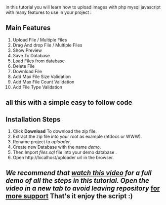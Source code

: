 in this tutorial you will learn
how to upload images with php mysql javascript with many features to use in your project  :

## Main Features

1. Upload File / Multiple Files
2. Drag And drop File / Multiple Files
3. Show Preview
4. Save To Database
5. Load Files from database
6. Delete File
7. Download File
8. Add Max File Size Validation
9. Add Max File Count Validation
10. Add File Type Validation

all this with a simple easy to follow code
---

## Installation Steps

1. Click **Download** To download the zip file.
2. Extract the zip file into your root as example (htdocs or WWW).
3. Rename project to *uploader*.
4. Create new Database with the name *demo*.
5. Then Import *files.sql* file into your demo database .
6. Open http://localhost/uploader url in the browser.

*We recommend that  [watch this video](https://www.youtube.com/watch?v=2ifaOCuu8l4) for a full demo of all the steps in this tutorial.
Open the video in a new tab to avoid leaving repository*
[for more support](http://webeasystep.com)
That's it enjoy the script :)
---
